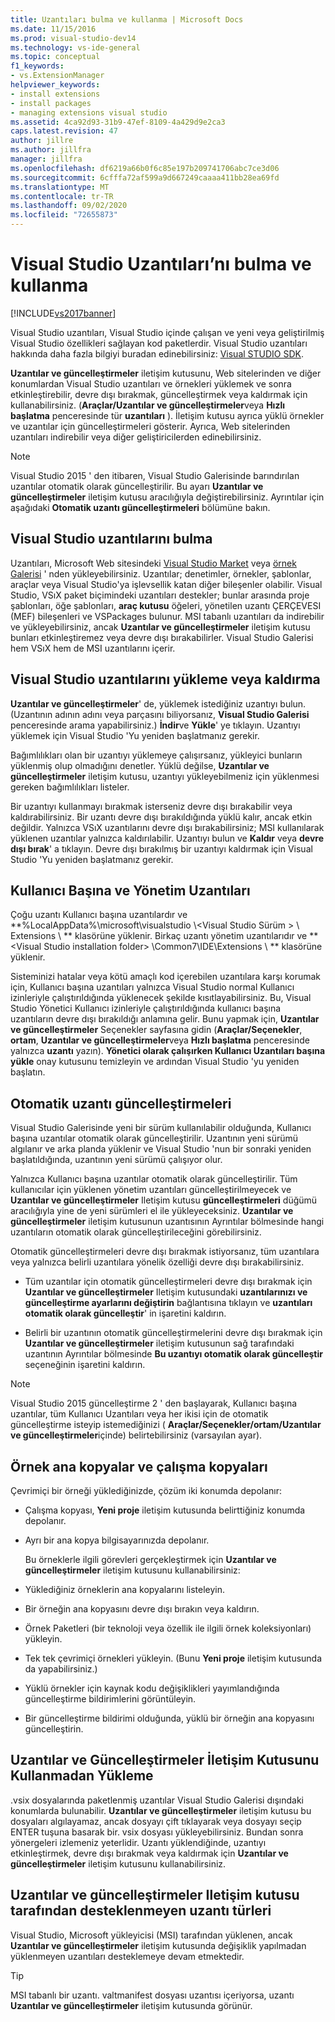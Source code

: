```yaml
---
title: Uzantıları bulma ve kullanma | Microsoft Docs
ms.date: 11/15/2016
ms.prod: visual-studio-dev14
ms.technology: vs-ide-general
ms.topic: conceptual
f1_keywords:
- vs.ExtensionManager
helpviewer_keywords:
- install extensions
- install packages
- managing extensions visual studio
ms.assetid: 4ca92d93-31b9-47ef-8109-4a429d9e2ca3
caps.latest.revision: 47
author: jillre
ms.author: jillfra
manager: jillfra
ms.openlocfilehash: df6219a66b0f6c85e197b209741706abc7ce3d06
ms.sourcegitcommit: 6cfffa72af599a9d667249caaaa411bb28ea69fd
ms.translationtype: MT
ms.contentlocale: tr-TR
ms.lasthandoff: 09/02/2020
ms.locfileid: "72655873"
---
```

# <a name="finding-and-using-visual-studio-extensions"></a>Visual Studio Uzantıları’nı bulma ve kullanma
[!INCLUDE[vs2017banner](../includes/vs2017banner.md)]

Visual Studio uzantıları, Visual Studio içinde çalışan ve yeni veya geliştirilmiş Visual Studio özellikleri sağlayan kod paketlerdir. Visual Studio uzantıları hakkında daha fazla bilgiyi buradan edinebilirsiniz: [Visual STUDIO SDK](../extensibility/visual-studio-sdk.md).

 **Uzantılar ve güncelleştirmeler** iletişim kutusunu, Web sitelerinden ve diğer konumlardan Visual Studio uzantıları ve örnekleri yüklemek ve sonra etkinleştirebilir, devre dışı bırakmak, güncelleştirmek veya kaldırmak için kullanabilirsiniz. (**Araçlar/Uzantılar ve güncelleştirmeler**veya **Hızlı başlatma** penceresinde tür **uzantıları** ). İletişim kutusu ayrıca yüklü örnekler ve uzantılar için güncelleştirmeleri gösterir. Ayrıca, Web sitelerinden uzantıları indirebilir veya diğer geliştiricilerden edinebilirsiniz.

> [!NOTE]
> Visual Studio 2015 ' den itibaren, Visual Studio Galerisinde barındırılan uzantılar otomatik olarak güncelleştirilir.  Bu ayarı **Uzantılar ve güncelleştirmeler** iletişim kutusu aracılığıyla değiştirebilirsiniz.  Ayrıntılar için aşağıdaki **Otomatik uzantı güncelleştirmeleri** bölümüne bakın.

## <a name="finding-visual-studio-extensions"></a>Visual Studio uzantılarını bulma
 Uzantıları, Microsoft Web sitesindeki [Visual Studio Market](https://marketplace.visualstudio.com/) veya [örnek Galerisi](https://code.msdn.microsoft.com/vstudio) ' nden yükleyebilirsiniz. Uzantılar; denetimler, örnekler, şablonlar, araçlar veya Visual Studio'ya işlevsellik katan diğer bileşenler olabilir. Visual Studio, VSıX paket biçimindeki uzantıları destekler; bunlar arasında proje şablonları, öğe şablonları, **araç kutusu** öğeleri, yönetilen uzantı ÇERÇEVESI (MEF) bileşenleri ve VSPackages bulunur. MSI tabanlı uzantıları da indirebilir ve yükleyebilirsiniz, ancak **Uzantılar ve güncelleştirmeler** iletişim kutusu bunları etkinleştiremez veya devre dışı bırakabilirler. Visual Studio Galerisi hem VSıX hem de MSI uzantılarını içerir.

## <a name="installing-or-uninstalling-visual-studio-extensions"></a>Visual Studio uzantılarını yükleme veya kaldırma
 **Uzantılar ve güncelleştirmeler**' de, yüklemek istediğiniz uzantıyı bulun. (Uzantının adının adını veya parçasını biliyorsanız, **Visual Studio Galerisi** penceresinde arama yapabilirsiniz.) **İndir**ve **Yükle**' ye tıklayın. Uzantıyı yüklemek için Visual Studio 'Yu yeniden başlatmanız gerekir.

 Bağımlılıkları olan bir uzantıyı yüklemeye çalışırsanız, yükleyici bunların yüklenmiş olup olmadığını denetler. Yüklü değilse, **Uzantılar ve güncelleştirmeler** iletişim kutusu, uzantıyı yükleyebilmeniz için yüklenmesi gereken bağımlılıkları listeler.

 Bir uzantıyı kullanmayı bırakmak isterseniz devre dışı bırakabilir veya kaldırabilirsiniz. Bir uzantı devre dışı bırakıldığında yüklü kalır, ancak etkin değildir. Yalnızca VSıX uzantılarını devre dışı bırakabilirsiniz; MSI kullanılarak yüklenen uzantılar yalnızca kaldırılabilir. Uzantıyı bulun ve **Kaldır** veya **devre dışı bırak**' a tıklayın. Devre dışı bırakılmış bir uzantıyı kaldırmak için Visual Studio 'Yu yeniden başlatmanız gerekir.

## <a name="per-user-and-administrative-extensions"></a>Kullanıcı Başına ve Yönetim Uzantıları
 Çoğu uzantı Kullanıcı başına uzantılardır ve **%LocalAppData%\microsoft\visualstudio \\<Visual Studio Sürüm \> \ Extensions \\ ** klasörüne yüklenir. Birkaç uzantı yönetim uzantılarıdır ve ** \<Visual Studio installation folder> \Common7\IDE\Extensions \\ ** klasörüne yüklenir.

 Sisteminizi hatalar veya kötü amaçlı kod içerebilen uzantılara karşı korumak için, Kullanıcı başına uzantıları yalnızca Visual Studio normal Kullanıcı izinleriyle çalıştırıldığında yüklenecek şekilde kısıtlayabilirsiniz. Bu, Visual Studio Yönetici Kullanıcı izinleriyle çalıştırıldığında kullanıcı başına uzantıların devre dışı bırakıldığı anlamına gelir. Bunu yapmak için, **Uzantılar ve güncelleştirmeler** Seçenekler sayfasına gidin (**Araçlar/Seçenekler**, **ortam**, **Uzantılar ve güncelleştirmeler**veya **Hızlı başlatma** penceresinde yalnızca **uzantı** yazın). **Yönetici olarak çalışırken Kullanıcı Uzantıları başına yükle** onay kutusunu temizleyin ve ardından Visual Studio 'yu yeniden başlatın.

## <a name="automatic-extension-updates"></a>Otomatik uzantı güncelleştirmeleri
 Visual Studio Galerisinde yeni bir sürüm kullanılabilir olduğunda, Kullanıcı başına uzantılar otomatik olarak güncelleştirilir.  Uzantının yeni sürümü algılanır ve arka planda yüklenir ve Visual Studio 'nun bir sonraki yeniden başlatıldığında, uzantının yeni sürümü çalışıyor olur.

 Yalnızca Kullanıcı başına uzantılar otomatik olarak güncelleştirilir.  Tüm kullanıcılar için yüklenen yönetim uzantıları güncelleştirilmeyecek ve **Uzantılar ve güncelleştirmeler** Iletişim kutusu **güncelleştirmeleri** düğümü aracılığıyla yine de yeni sürümleri el ile yükleyeceksiniz. **Uzantılar ve güncelleştirmeler** iletişim kutusunun uzantısının Ayrıntılar bölmesinde hangi uzantıların otomatik olarak güncelleştirileceğini görebilirsiniz.

 Otomatik güncelleştirmeleri devre dışı bırakmak istiyorsanız, tüm uzantılara veya yalnızca belirli uzantılara yönelik özelliği devre dışı bırakabilirsiniz.

- Tüm uzantılar için otomatik güncelleştirmeleri devre dışı bırakmak için **Uzantılar ve güncelleştirmeler** Iletişim kutusundaki **uzantılarınızı ve güncelleştirme ayarlarını değiştirin** bağlantısına tıklayın ve **uzantıları otomatik olarak güncelleştir**' in işaretini kaldırın.

- Belirli bir uzantının otomatik güncelleştirmelerini devre dışı bırakmak için **Uzantılar ve güncelleştirmeler** iletişim kutusunun sağ tarafındaki uzantının Ayrıntılar bölmesinde **Bu uzantıyı otomatik olarak güncelleştir** seçeneğinin işaretini kaldırın.

> [!NOTE]
> Visual Studio 2015 güncelleştirme 2 ' den başlayarak, Kullanıcı başına uzantılar, tüm Kullanıcı Uzantıları veya her ikisi için de otomatik güncelleştirme isteyip istemediğinizi ( **Araçlar/Seçenekler/ortam/Uzantılar ve güncelleştirmeler**içinde) belirtebilirsiniz (varsayılan ayar).

## <a name="sample-master-copies-and-working-copies"></a>Örnek ana kopyalar ve çalışma kopyaları
 Çevrimiçi bir örneği yüklediğinizde, çözüm iki konumda depolanır:

- Çalışma kopyası, **Yeni proje** iletişim kutusunda belirttiğiniz konumda depolanır.

- Ayrı bir ana kopya bilgisayarınızda depolanır.

  Bu örneklerle ilgili görevleri gerçekleştirmek için **Uzantılar ve güncelleştirmeler** iletişim kutusunu kullanabilirsiniz:

- Yüklediğiniz örneklerin ana kopyalarını listeleyin.

- Bir örneğin ana kopyasını devre dışı bırakın veya kaldırın.

- Örnek Paketleri (bir teknoloji veya özellik ile ilgili örnek koleksiyonları) yükleyin.

- Tek tek çevrimiçi örnekleri yükleyin. (Bunu **Yeni proje** iletişim kutusunda da yapabilirsiniz.)

- Yüklü örnekler için kaynak kodu değişiklikleri yayımlandığında güncelleştirme bildirimlerini görüntüleyin.

- Bir güncelleştirme bildirimi olduğunda, yüklü bir örneğin ana kopyasını güncelleştirin.

## <a name="installing-without-using-the-extensions-and-updates-dialog-box"></a>Uzantılar ve Güncelleştirmeler İletişim Kutusunu Kullanmadan Yükleme
 .vsix dosyalarında paketlenmiş uzantılar Visual Studio Galerisi dışındaki konumlarda bulunabilir. **Uzantılar ve güncelleştirmeler** iletişim kutusu bu dosyaları algılayamaz, ancak dosyayı çift tıklayarak veya dosyayı seçip ENTER tuşuna basarak bir. vsix dosyası yükleyebilirsiniz. Bundan sonra yönergeleri izlemeniz yeterlidir. Uzantı yüklendiğinde, uzantıyı etkinleştirmek, devre dışı bırakmak veya kaldırmak için **Uzantılar ve güncelleştirmeler** iletişim kutusunu kullanabilirsiniz.

## <a name="extension-types-not-supported-by-the-extensions-and-updates-dialog-box"></a>Uzantılar ve güncelleştirmeler Iletişim kutusu tarafından desteklenmeyen uzantı türleri
 Visual Studio, Microsoft yükleyicisi (MSI) tarafından yüklenen, ancak **Uzantılar ve güncelleştirmeler** iletişim kutusunda değişiklik yapılmadan yüklenmeyen uzantıları desteklemeye devam etmektedir.

> [!TIP]
> MSI tabanlı bir uzantı. valtmanifest dosyası uzantısı içeriyorsa, uzantı **Uzantılar ve güncelleştirmeler** iletişim kutusunda görünür.
